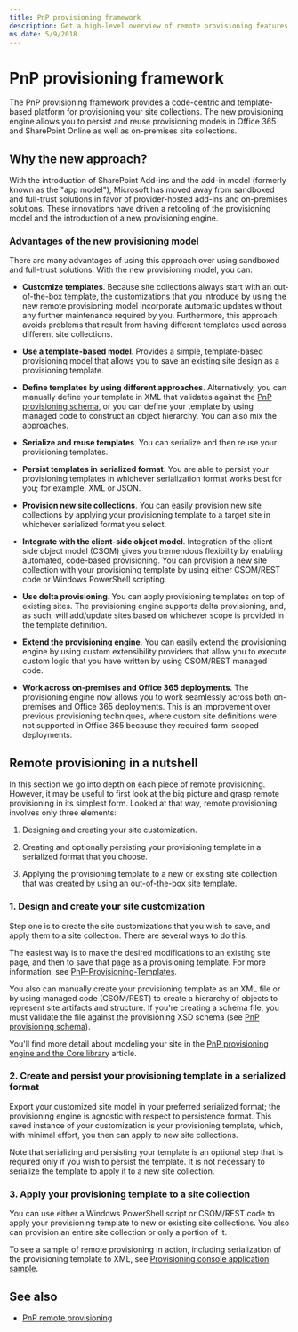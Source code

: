 ```yaml
---
title: PnP provisioning framework
description: Get a high-level overview of remote provisioning features available for your Office 365 and SharePoint Online site collections as well as an understanding about why creating sandboxed and full-trust solutions is no longer recommended.
ms.date: 5/9/2018
---
```


# PnP provisioning framework

The PnP provisioning framework provides a code-centric and template-based platform for provisioning your site collections. The new provisioning engine allows you to persist and reuse provisioning models in Office 365 and SharePoint Online as well as on-premises site collections.

## Why the new approach?

With the introduction of SharePoint Add-ins and the add-in model (formerly known as the "app model"), Microsoft has moved away from sandboxed and full-trust solutions in favor of provider-hosted add-ins and on-premises solutions. These innovations have driven a retooling of the provisioning model and the introduction of a new provisioning engine.

### Advantages of the new provisioning model

There are many advantages of using this approach over using sandboxed and full-trust solutions. With the new provisioning model, you can:

- **Customize templates**. Because site collections always start with an out-of-the-box template, the customizations that you introduce by using the new remote provisioning model incorporate automatic updates without any further maintenance required by you. Furthermore, this approach avoids problems that result from having different templates used across different site collections.
    
- **Use a template-based model**. Provides a simple, template-based provisioning model that allows you to save an existing site design as a provisioning template. 
    
- **Define templates by using different approaches**. Alternatively, you can manually define your template in XML that validates against the [PnP provisioning schema](pnp-provisioning-schema.md), or you can define your template by using managed code to construct an object hierarchy. You can also mix the approaches.
    
- **Serialize and reuse templates**. You can serialize and then reuse your provisioning templates.
    
- **Persist templates in serialized format**. You are able to persist your provisioning templates in whichever serialization format works best for you; for example, XML or JSON.
    
- **Provision new site collections**. You can easily provision new site collections by applying your provisioning template to a target site in whichever serialized format you select.
    
- **Integrate with the client-side object model**. Integration of the client-side object model (CSOM) gives you tremendous flexibility by enabling automated, code-based provisioning. You can provision a new site collection with your provisioning template by using either CSOM/REST code or Windows PowerShell scripting.
    
- **Use delta provisioning**. You can apply provisioning templates on top of existing sites. The provisioning engine supports delta provisioning, and, as such, will add/update sites based on whichever scope is provided in the template definition.
    
- **Extend the provisioning engine**. You can easily extend the provisioning engine by using custom extensibility providers that allow you to execute custom logic that you have written by using CSOM/REST managed code.
    
- **Work across on-premises and Office 365 deployments**. The provisioning engine now allows you to work seamlessly across both on-premises and Office 365 deployments. This is an improvement over previous provisioning techniques, where custom site definitions were not supported in Office 365 because they required farm-scoped deployments.

## Remote provisioning in a nutshell

In this section we go into depth on each piece of remote provisioning. However, it may be useful to first look at the big picture and grasp remote provisioning in its simplest form. Looked at that way, remote provisioning involves only three elements:

1. Designing and creating your site customization.
    
2. Creating and optionally persisting your provisioning template in a serialized format that you choose.
    
3. Applying the provisioning template to a new or existing site collection that was created by using an out-of-the-box site template.

### 1. Design and create your site customization

Step one is to create the site customizations that you wish to save, and apply them to a site collection. There are several ways to do this. 

The easiest way is to make the desired modifications to an existing site page, and then to save that page as a provisioning template. For more information, see [PnP-Provisioning-Templates](https://github.com/SharePoint/PnP-Provisioning-Templates).

You also can manually create your provisioning template as an XML file or by using managed code (CSOM/REST) to create a hierarchy of objects to represent site artifacts and structure. If you're creating a schema file, you must validate the file against the provisioning XSD schema (see [PnP provisioning schema](pnp-provisioning-schema.md)).

You'll find more detail about modeling your site in the [PnP provisioning engine and the Core library](pnp-provisioning-engine-and-the-core-library.md) article.

### 2. Create and persist your provisioning template in a serialized format

Export your customized site model in your preferred serialized format; the provisioning engine is agnostic with respect to persistence format. This saved instance of your customization is your provisioning template, which, with minimal effort, you then can apply to new site collections. 

Note that serializing and persisting your template is an optional step that is required only if you wish to persist the template. It is not necessary to serialize the template to apply it to a new site collection.

### 3. Apply your provisioning template to a site collection

You can use either a Windows PowerShell script or CSOM/REST code to apply your provisioning template to new or existing site collections. You also can provision an entire site collection or only a portion of it. 

To see a sample of remote provisioning in action, including serialization of the provisioning template to XML, see [Provisioning console application sample](provisioning-console-application-sample.md).

## See also

- [PnP remote provisioning](pnp-remote-provisioning.md)